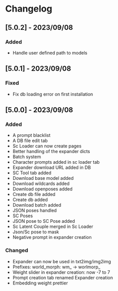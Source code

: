 # Changelog

## [5.0.2] - 2023/09/08
### Added
 - Handle user defined path to models

## [5.0.1] - 2023/09/08
### Fixed
 - Fix db loading error on first installation

## [5.0.0] - 2023/09/08
### Added
 - A prompt blacklist
 - A DB file edit tab
 - Sc Loader can now create pages
 - Better handling of the expander dicts
 - Batch system
 - Character prompts added in sc loader tab
 - Expander download URL added in DB
 - SC Tool tab added
 - Download base model added
 - Download wildcards added
 - Download openposes added
 - Create db file added
 - Create db added
 - Download batch added
 - JSON poses handled
 - SC Poses
 - JSON pose to SC Pose added
 - Sc Latent Couple merged in Sc Loader
 - Json/Sc pose to mask
 - Negative prompt in expander creation

### Changed
 - Expander can now be used in txt2img/img2img
 - Prefixes: world_morph: wm_ -> worlmorp_
 - Weight slider in expander creation: now -7 to 7
 - Prompt creation tab renamed Expander creation
 - Embedding weight prettier
